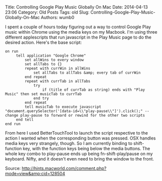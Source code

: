 Title: Controlling Google Play Music Globally On Mac
Date: 2014-04-13 23:06
Category: Old Posts
Tags: old
Slug: Controlling-Google-Play-Music-Globally-On-Mac
Authors: wumb0

I spent a couple of hours today figuring out a way to control Google Play music within Chrome using the media keys on my Macbook. I'm using three different applescripts that run javascript in the Play Music page to do the desired action. Here's the base script:
```applescript
on run
     tell application "Google Chrome"
         set allWins to every window
         set allTabs to {}
         repeat with currWin in allWins
             set allTabs to allTabs &amp; every tab of currWin
         end repeat
         repeat with currTab in allTabs
             try
                 if (title of currTab as string) ends with "Play Music" then set musicTab to currTab
             end try
         end repeat
         tell musicTab to execute javascript "document.querySelector('[data-id=\\"play-pause\\"]').click();" -- change play-pause to forward or rewind for the other two scripts
     end tell
end run
```
From here I used BetterTouchTool to launch the script respective to the action I wanted when the corresponding button was pressed. OSX handles media keys very strangely, though. So I am currently binding to shift-function key, with the function keys being below the media buttons. The whole key combo to play-pause ends up being fn-shift-play/pause on my keyboard. Nifty, and it doesn't even need to bring the window to the front.

Source: <a href="http://hints.macworld.com/comment.php?mode=view&amp;cid=128504" target="_blank">http://hints.macworld.com/comment.php?mode=view&amp;cid=128504</a>

